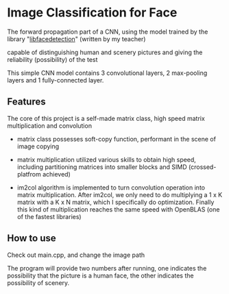 # Image Classification for Face
The forward propagation part of a CNN, using the model trained by the library "<a href="https://github.com/ShiqiYu/libfacedetection">libfacedetection</a>" (written by my teacher)

capable of distinguishing human and scenery pictures and giving the reliability (possibility) of the test

This simple CNN model contains 3 convolutional layers, 2 max-pooling layers and 1 fully-connected layer.

## Features
The core of this project is a self-made matrix class, high speed matrix multiplication and convolution

+ matrix class possesses soft-copy function, performant in the scene of image copying

+ matrix multiplication utilized various skills to obtain high speed, including partitioning matrices into smaller blocks and SIMD (crossed-platfrom achieved)

+ im2col algorithm is implemented to turn convolution operation into matrix multiplication. After im2col, we only need to do multiplying a 1 x K matrix with a K x N matrix, which I specifically do optimization. Finally this kind of multiplication reaches the same speed with OpenBLAS (one of the fastest libraries)

## How to use
Check out main.cpp, and change the image path

The program will provide two numbers after running, one indicates the possibility that the picture is a human face, the other indicates the possibility of scenery.





